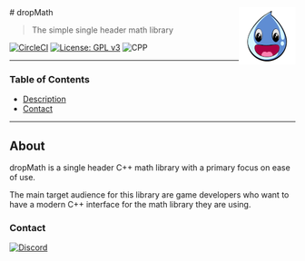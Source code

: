 <img src="icon.png" align="right" />
# dropMath

> The simple single header math library

[![CircleCI](https://circleci.com/gh/DropSoftCommunity/dropMath/tree/main.svg?style=svg)](https://circleci.com/gh/DropSoftCommunity/dropMath/tree/main)
[![License: GPL v3](https://img.shields.io/badge/License-GPLv3-blue.svg)](https://www.gnu.org/licenses/gpl-3.0)
![CPP](https://img.shields.io/badge/C%2B%2B-00599C?style=for-the-badge&logo=c%2B%2B&logoColor=white)

---

### Table of Contents
- [Description](#about)
- [Contact](#contact)

---

## About

dropMath is a single header C++ math library with a primary focus on
ease of use.

The main target audience for this library are game developers who want
to have a modern C++ interface for the math library they are using.

### Contact
[![Discord](https://badgen.net/discord/online-members/89K69wtz8F)](https://discord.gg/89K69wtz8F)
